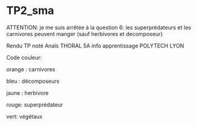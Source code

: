 # TP2_sma
 
ATTENTION: je me suis arrêtée à la question 6: les superprédateurs et les carnivores peuvent manger (sauf herbivores et decomposeur)


Rendu TP noté Anaïs THORAL 
5A info apprentissage
POLYTECH LYON

Code couleur:


orange : carnivores


bleu : décomposeurs


jaune : herbivore


rouge: superprédateur


vert: végétaux

